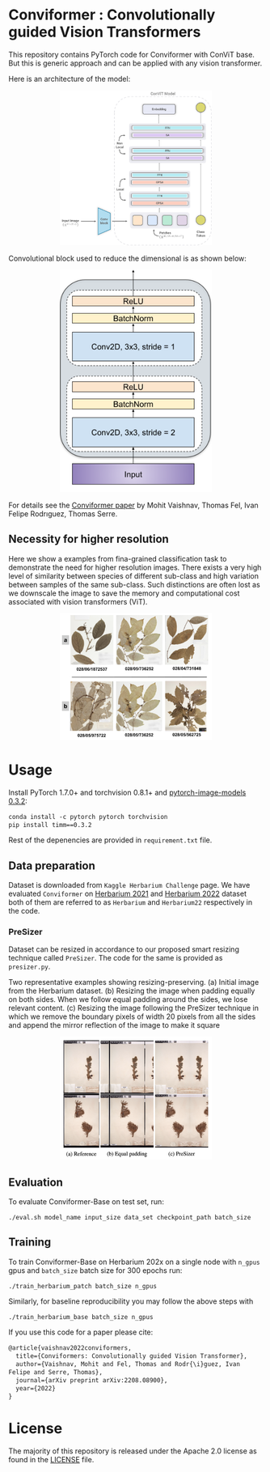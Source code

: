 # Conviformer : Convolutionally guided Vision Transformers

This repository contains PyTorch code for Conviformer with ConViT base. But this is generic approach and can be applied with any vision transformer. 

Here is an architecture of the model:

<p align="center">
    <img src="image/model.png" width="300" title="Conviformer">
</p>

Convolutional block used to reduce the dimensional is as shown below:

<p align="center">
    <img src="image/conv.png" width="300" title="Convolutional block">
</p>


For details see the [Conviformer paper](https://arxiv.org/abs/2208.08900) by Mohit Vaishnav, Thomas Fel, Ivan Felipe Rodrıguez, Thomas Serre.

## Necessity for higher resolution

Here we show a examples from fina-grained classification task to demonstrate the need for higher resolution images. There exists a very high level of similarity between species of different sub-class and high variation between samples of the same sub-class. Such distinctions are often lost as we downscale the image to save the memory and computational cost associated with vision transformers (ViT). 

<p align="center">
    <img src="image/fine-grained2.png" width="300" title="Resolution">
</p>


# Usage

Install PyTorch 1.7.0+ and torchvision 0.8.1+ and [pytorch-image-models 0.3.2](https://github.com/rwightman/pytorch-image-models):

```
conda install -c pytorch pytorch torchvision
pip install timm==0.3.2
```

Rest of the depenencies are provided in `requirement.txt` file.

## Data preparation

Dataset is downloaded from `Kaggle Herbarium Challenge` page. We have evaluated `Conviformer` on [Herbarium 2021](https://www.kaggle.com/competitions/herbarium-2021-fgvc8) and [Herbarium 2022](https://kaggle.com/competitions/herbarium-2022-fgvc9/) dataset both of them are referred to as `Herbarium` and `Herbarium22` respectively in the code. 

### PreSizer

Dataset can be resized in accordance to our proposed smart resizing technique called `PreSizer`. The code for the same is provided as `presizer.py`. 

Two representative examples showing resizing-preserving. (a) Initial image from the Herbarium dataset. (b) Resizing the image when padding equally on both sides. When we follow equal padding around the sides, we lose relevant content. (c) Resizing the image following the PreSizer technique in which we remove the boundary pixels of width 20 pixels from all the sides and append the mirror reflection of the image to make it square

<p align="center">
    <img src="image/presizer.png" width="300" title="PreSizer">
</p>


## Evaluation
To evaluate Conviformer-Base on test set, run:

```
./eval.sh model_name input_size data_set checkpoint_path batch_size

```

## Training
To train Conviformer-Base on Herbarium 202x on a single node with ```n_gpus``` gpus and ```batch_size``` batch size for 300 epochs run:

```
./train_herbarium_patch batch_size n_gpus 
```

Similarly, for baseline reproducibility you may follow the above steps with 
```
./train_herbarium_base batch_size n_gpus 
``` 

If you use this code for a paper please cite:

```
@article{vaishnav2022conviformers,
  title={Conviformers: Convolutionally guided Vision Transformer},
  author={Vaishnav, Mohit and Fel, Thomas and Rodr{\i}guez, Ivan Felipe and Serre, Thomas},
  journal={arXiv preprint arXiv:2208.08900},
  year={2022}
}
```

# License
The majority of this repository is released under the Apache 2.0 license as found in the [LICENSE](LICENSE) file.